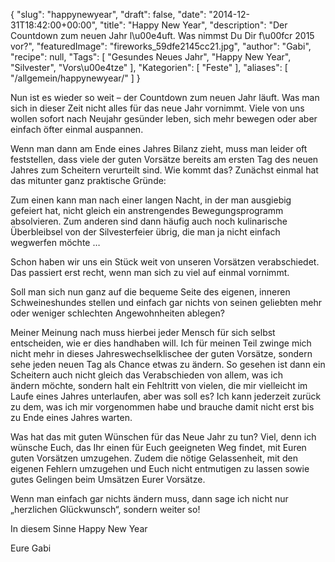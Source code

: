 {
    "slug": "happynewyear",
    "draft": false,
    "date": "2014-12-31T18:42:00+00:00",
    "title": "Happy New Year",
    "description": "Der Countdown zum neuen Jahr l\u00e4uft. Was nimmst Du Dir f\u00fcr 2015 vor?",
    "featuredImage": "fireworks_59dfe2145cc21.jpg",
    "author": "Gabi",
    "recipe": null,
    "Tags": [
        "Gesundes Neues Jahr",
        "Happy New Year",
        "Silvester",
        "Vors\u00e4tze"
    ],
    "Kategorien": [
        "Feste"
    ],
    "aliases": [
        "\/allgemein\/happynewyear\/"
    ]
}

Nun ist es wieder so weit &#8211; der Countdown zum neuen Jahr läuft. Was man sich in dieser Zeit nicht alles für das neue Jahr vornimmt. Viele von uns wollen sofort nach Neujahr gesünder leben, sich mehr bewegen oder aber einfach öfter einmal auspannen.

Wenn man dann am Ende eines Jahres Bilanz zieht, muss man leider oft feststellen, dass viele der guten Vorsätze bereits am ersten Tag des neuen Jahres zum Scheitern verurteilt sind. Wie kommt das? Zunächst einmal hat das mitunter ganz praktische Gründe:

Zum einen kann man nach einer langen Nacht, in der man ausgiebig gefeiert hat, nicht gleich ein anstrengendes Bewegungsprogramm absolvieren. Zum anderen sind dann häufig auch noch kulinarische Überbleibsel von der Silvesterfeier übrig, die man ja nicht einfach wegwerfen möchte &#8230;

Schon haben wir uns ein Stück weit von unseren Vorsätzen verabschiedet. Das passiert erst recht, wenn man sich zu viel auf einmal vornimmt.

Soll man sich nun ganz auf die bequeme Seite des eigenen, inneren Schweineshundes stellen und einfach gar nichts von seinen geliebten mehr oder weniger schlechten Angewohnheiten ablegen?

Meiner Meinung nach muss hierbei jeder Mensch für sich selbst entscheiden, wie er dies handhaben will. Ich für meinen Teil zwinge mich nicht mehr in dieses Jahreswechselklischee der guten Vorsätze, sondern sehe jeden neuen Tag als Chance etwas zu ändern. So gesehen ist dann ein Scheitern auch nicht gleich das Verabschieden von allem, was ich ändern möchte, sondern halt ein Fehltritt von vielen, die mir vielleicht im Laufe eines Jahres unterlaufen, aber was soll es? Ich kann jederzeit zurück zu dem, was ich mir vorgenommen habe und brauche damit nicht erst bis zu Ende eines Jahres warten.

Was hat das mit guten Wünschen für das Neue Jahr zu tun? Viel, denn ich wünsche Euch, das Ihr einen für Euch geeigneten Weg findet, mit Euren guten Vorsätzen umzugehen. Zudem die nötige Gelassenheit, mit den eigenen Fehlern umzugehen und Euch nicht entmutigen zu lassen sowie gutes Gelingen beim Umsätzen Eurer Vorsätze.

Wenn man einfach gar nichts ändern muss, dann sage ich nicht nur &#8222;herzlichen Glückwunsch&#8220;, sondern weiter so!

In diesem Sinne Happy New Year

Eure Gabi